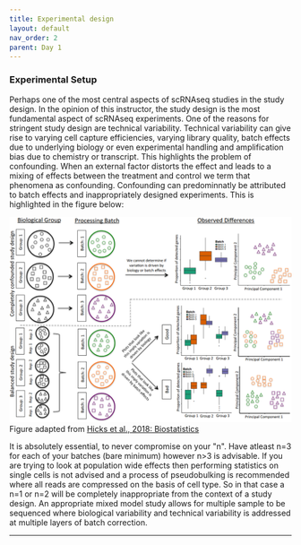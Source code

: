 ```yaml
---
title: Experimental design
layout: default
nav_order: 2
parent: Day 1
---
```


### Experimental Setup
Perhaps one of the most central aspects of scRNAseq studies in the study design. In the opinion of this instructor, the study design is the most fundamental aspect of scRNAseq experiments. One of the reasons for stringent study design are technical variability. Technical variability can give rise to varying cell capture efficiencies, varying library quality, batch effects due to underlying biology or even experimental handling and amplification bias due to chemistry or transcript. This highlights the problem of confounding. When an external factor distorts the effect and leads to a mixing of effects between the treatment and control we term that phenomena as confounding. Confounding can predominnatly be attributed to batch effects and inappropriately designed experiments. This is highlighted in the figure below:

![](../../assets/images/balanced_design.png)
Figure adapted from [Hicks et al., 2018: Biostatistics](https://academic.oup.com/biostatistics/article/19/4/562/4599254)

It is absolutely essential, to never compromise on your "n". Have atleast n=3 for each of your batches (bare minimum) however n>3 is advisable. If you are trying to look at population wide effects then performing statistics on single cells is not advised and a process of pseudobulking is recommended where all reads are compressed on the basis of cell type. So in that case a n=1 or n=2 will be completely inappropriate from the context of a study design. An appropriate mixed model study allows for multiple sample to be sequenced where biological variability and technical variability is addressed at multiple layers of batch correction.

----

[Just the Docs]: https://just-the-docs.github.io/just-the-docs/
[GitHub Pages]: https://docs.github.com/en/pages
[README]: https://github.com/just-the-docs/just-the-docs-template/blob/main/README.md
[Jekyll]: https://jekyllrb.com
[GitHub Pages / Actions workflow]: https://github.blog/changelog/2022-07-27-github-pages-custom-github-actions-workflows-beta/
[use this template]: https://github.com/just-the-docs/just-the-docs-template/generate
